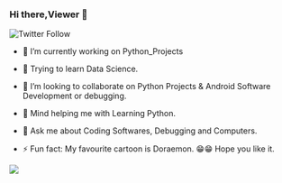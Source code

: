 ### Hi there,Viewer 👋
![Twitter Follow](https://img.shields.io/twitter/follow/banerjees12?style=social)

- 🔭 I’m currently working on Python_Projects
- 🌱 Trying to learn Data Science.
- 👯 I’m looking to collaborate on Python Projects & Android Software Development or debugging.
- 🤔 Mind helping me with Learning Python. 
- 💬 Ask me about Coding Softwares, Debugging and Computers.

- ⚡ Fun fact: My favourite cartoon is Doraemon. 😁😁 Hope you like it.

<img src = "https://github-readme-stats.vercel.app/api?username=mr-shrayan&&show_icons=true&title_color=ffffff&icon_color=bb2acf&text_color=daf7dc&bg_color=151515">

